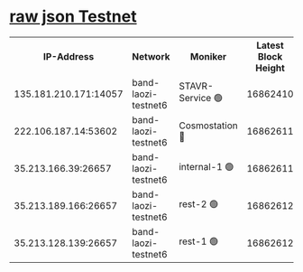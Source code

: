 
[raw json Testnet](https://rpc-check.bandt.stavr.tech/bandt/rpcbandt_result.json)
=

<table><tr><th>IP-Address</th><th>Network</th><th>Moniker</th><th>Latest Block Height</th><th>Earliest Block Height</th><th>Catching Up</th><th>Tx Index</th><th>Voting Power</th><th>Scan Time</th></tr><tr><td>135.181.210.171:14057</td><td>band-laozi-testnet6</td><td>STAVR-Service 🟢</td><td>16862410</td><td>15322501</td><td>False</td><td>on</td><td>0</td><td>2024-03-17T02:16:12.546986691UTC</td></tr><tr><td>222.106.187.14:53602</td><td>band-laozi-testnet6</td><td>Cosmostation 🔴</td><td>16862611</td><td>16668001</td><td>False</td><td>on</td><td>2203686</td><td>2024-03-17T02:16:13.871344766UTC</td></tr><tr><td>35.213.166.39:26657</td><td>band-laozi-testnet6</td><td>internal-1 🟢</td><td>16862611</td><td>16762611</td><td>False</td><td>on</td><td>0</td><td>2024-03-17T02:16:14.797629905UTC</td></tr><tr><td>35.213.189.166:26657</td><td>band-laozi-testnet6</td><td>rest-2 🟢</td><td>16862612</td><td>16762612</td><td>False</td><td>on</td><td>0</td><td>2024-03-17T02:16:15.717739323UTC</td></tr><tr><td>35.213.128.139:26657</td><td>band-laozi-testnet6</td><td>rest-1 🟢</td><td>16862612</td><td>16762612</td><td>False</td><td>on</td><td>0</td><td>2024-03-17T02:16:16.641234681UTC</td></tr></table>

